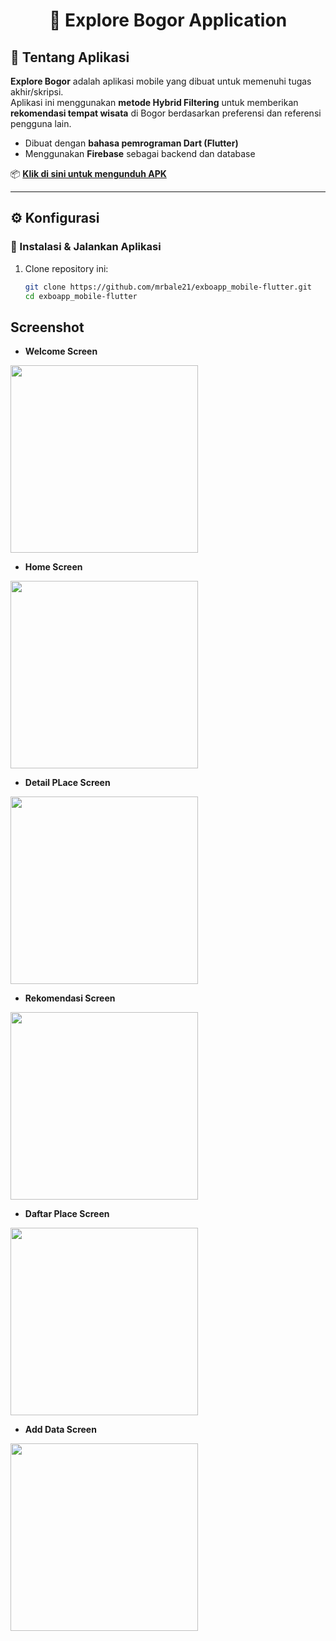 <div align="center">

# 🌄 Explore Bogor Application

</div>

## 📱 Tentang Aplikasi

**Explore Bogor** adalah aplikasi mobile yang dibuat untuk memenuhi tugas akhir/skripsi.  
Aplikasi ini menggunakan **metode Hybrid Filtering** untuk memberikan **rekomendasi tempat wisata** di Bogor berdasarkan preferensi dan referensi pengguna lain.

- Dibuat dengan **bahasa pemrograman Dart (Flutter)**
- Menggunakan **Firebase** sebagai backend dan database

📦 **[Klik di sini untuk mengunduh APK](https://drive.google.com/file/d/1WVTDThGca4yfIw2xsP3jXjqMhSPZyBVl/view?usp=drivesdk)**

---

## ⚙️ Konfigurasi

### 🔧 Instalasi & Jalankan Aplikasi

1. Clone repository ini:

   ```bash
   git clone https://github.com/mrbale21/exboapp_mobile-flutter.git
   cd exboapp_mobile-flutter

## Screenshot 

+ **Welcome Screen**

<img src="https://github.com/mrbale21/exboapp_mobile-flutter/blob/main/intro.jpeg" width="300"/>

+ **Home Screen**

<img src="https://github.com/mrbale21/exboapp_mobile-flutter/blob/main/home.jpeg" width="300"/>

+ **Detail PLace Screen**

<img src="https://github.com/mrbale21/exboapp_mobile-flutter/blob/main/detail.jpeg" width="300"/>

+ **Rekomendasi Screen**
  
<img src="https://github.com/mrbale21/exboapp_mobile-flutter/blob/main/rekomendasi.jpeg" width="300"/>

+ **Daftar Place Screen**
  
<img src="https://github.com/mrbale21/exboapp_mobile-flutter/blob/main/daftar.jpeg" width="300"/>

+ **Add Data Screen**
  
<img src="https://github.com/mrbale21/exboapp_mobile-flutter/blob/main/tambah-data.jpeg" width="300"/>

